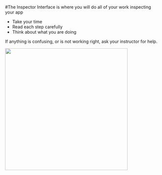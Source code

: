 #The Inspector Interface is where you will do all of your work inspecting your app

- Take your time
- Read each step carefully
- Think about what you are doing

If anything is confusing, or is not working right, ask your instructor for help.

<img src="../resources/images/inspectors/stores.jpg" height="400" />